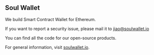 
## Soul Wallet

We build Smart Contract Wallet for Ethereum.

If you want to report a security issue, please mail it to jiao@soulwallet.io

You can find all the code for our open-source products.

For general information, visit [soulwallet.io](soulwallet.io).
